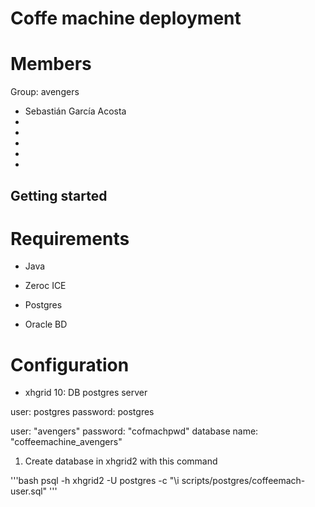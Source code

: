 # Coffe machine deployment

# Members

Group: avengers

* Sebastián García Acosta 
* 
* 
* 
*
*


## Getting started 

# Requirements

* Java

* Zeroc ICE

* Postgres 

* Oracle BD


# Configuration

* xhgrid 10: DB postgres server

user: postgres
password: postgres

user: "avengers"
password: "cofmachpwd"
database name: "coffeemachine_avengers"

1. Create database in xhgrid2 with this command

'''bash
psql -h xhgrid2 -U postgres -c "\i scripts/postgres/coffeemach-user.sql"
'''